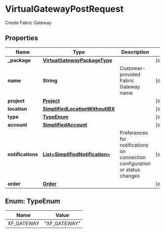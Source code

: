 

# VirtualGatewayPostRequest

Create Fabric Gateway

## Properties

| Name | Type | Description | Notes |
|------------ | ------------- | ------------- | -------------|
|**_package** | [**VirtualGatewayPackageType**](VirtualGatewayPackageType.md) |  |  [optional] |
|**name** | **String** | Customer-provided Fabric Gateway name |  [optional] |
|**project** | [**Project**](Project.md) |  |  [optional] |
|**location** | [**SimplifiedLocationWithoutIBX**](SimplifiedLocationWithoutIBX.md) |  |  [optional] |
|**type** | [**TypeEnum**](#TypeEnum) |  |  [optional] |
|**account** | [**SimplifiedAccount**](SimplifiedAccount.md) |  |  [optional] |
|**notifications** | [**List&lt;SimplifiedNotification&gt;**](SimplifiedNotification.md) | Preferences for notifications on connection configuration or status changes |  [optional] |
|**order** | [**Order**](Order.md) |  |  [optional] |



## Enum: TypeEnum

| Name | Value |
|---- | -----|
| XF_GATEWAY | &quot;XF_GATEWAY&quot; |



